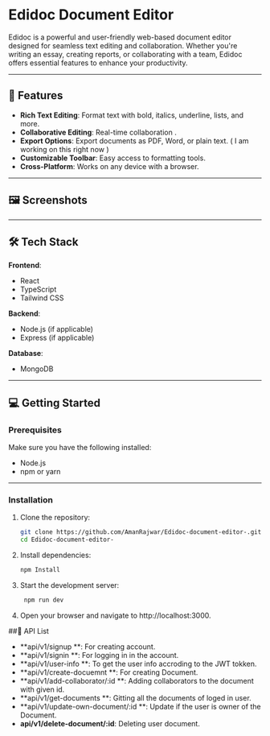 
# Edidoc Document Editor

Edidoc is a powerful and user-friendly web-based document editor designed for seamless text editing and collaboration. Whether you're writing an essay, creating reports, or collaborating with a team, Edidoc offers essential features to enhance your productivity.

---

## 🚀 Features

- **Rich Text Editing**: Format text with bold, italics, underline, lists, and more.
- **Collaborative Editing**: Real-time collaboration .
- **Export Options**: Export documents as PDF, Word, or plain text. ( I am working on this right now )
- **Customizable Toolbar**: Easy access to formatting tools.
- **Cross-Platform**: Works on any device with a browser.

---

## 🖼️ Screenshots



---

## 🛠️ Tech Stack

**Frontend**:
- React
- TypeScript
- Tailwind CSS

**Backend**:
- Node.js (if applicable)
- Express (if applicable)

**Database**:
- MongoDB 

---

## 💻 Getting Started

### Prerequisites

Make sure you have the following installed:
- Node.js
- npm or yarn

---

### Installation

1. Clone the repository:

   ```bash
   git clone https://github.com/AmanRajwar/Edidoc-document-editor-.git
   cd Edidoc-document-editor-

2. Install dependencies:

   ```bash
   npm Install
   
3. Start the development server:

   ```bash
    npm run dev
   

4. Open your browser and navigate to http://localhost:3000.


##📄 API List

- **api/v1/signup **: For creating account.
- **api/v1/signin **: For logging in in the  account.
- **api/v1/user-info **: To get the user info accroding to the JWT tokken.
- **api/v1/create-docuemnt **: For creating Document.
- **api/v1/add-collaborator/:id **: Adding collaborators to the document with given id.
- **api/v1/get-documents **: Gitting all the documents of loged in user.
- **api/v1/update-own-document/:id **: Update if the user is owner of the Document.
- **api/v1/delete-document/:id**: Deleting user document.


   
